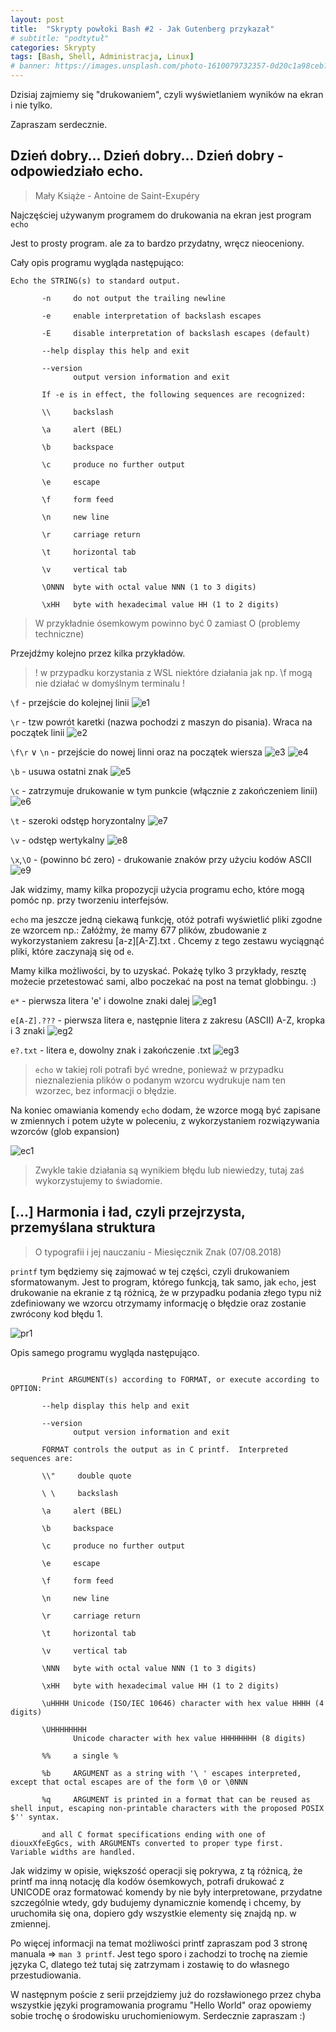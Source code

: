 ```yaml
---
layout: post
title:  "Skrypty powłoki Bash #2 - Jak Gutenberg przykazał"
# subtitle: "podtytuł"
categories: Skrypty
tags: [Bash, Shell, Administracja, Linux]
# banner: https://images.unsplash.com/photo-1610079732357-0d20c1a98ceb?ixid=MnwxMjA3fDB8MHxwaG90by1wYWdlfHx8fGVufDB8fHx8&ixlib=rb-1.2.1&auto=format&fit=crop&w=889&q=80
---
```


Dzisiaj zajmiemy się "drukowaniem", czyli wyświetlaniem wyników na ekran i nie tylko.

Zapraszam serdecznie.


## Dzień dobry... Dzień dobry... Dzień dobry - odpowiedziało echo.
> Mały Książe - Antoine de Saint-Exupéry

Najczęściej używanym programem do drukowania na ekran jest program `echo`

Jest to prosty program. ale za to bardzo przydatny, wręcz nieoceniony. 

Cały opis programu wygląda następująco:

```MAN
Echo the STRING(s) to standard output.

       -n     do not output the trailing newline

       -e     enable interpretation of backslash escapes

       -E     disable interpretation of backslash escapes (default)

       --help display this help and exit

       --version
              output version information and exit

       If -e is in effect, the following sequences are recognized:

       \\     backslash

       \a     alert (BEL)

       \b     backspace

       \c     produce no further output

       \e     escape

       \f     form feed

       \n     new line

       \r     carriage return

       \t     horizontal tab

       \v     vertical tab

       \ONNN  byte with octal value NNN (1 to 3 digits)

       \xHH   byte with hexadecimal value HH (1 to 2 digits)
```
> W przykładnie ósemkowym powinno być 0 zamiast O (problemy techniczne)

Przejdźmy kolejno przez kilka przykładów.

> ! w przypadku korzystania z WSL niektóre działania jak np. \f mogą nie działać w domyślnym terminalu !


`\f` - przejście do kolejnej linii
![e1](/assets/images/b2/e1.png)

`\r` - tzw powrót karetki (nazwa pochodzi z maszyn do pisania). Wraca na początek linii
![e2](/assets/images/b2/e2.png)

`\f\r` $\vee$ `\n` - przejście do nowej linni oraz na początek wiersza
![e3](/assets/images/b2/e3.png)
![e4](/assets/images/b2/e4.png)

`\b` - usuwa ostatni znak 
![e5](/assets/images/b2/e5.png)

`\c` - zatrzymuje drukowanie w tym punkcie (włącznie z zakończeniem linii)
![e6](/assets/images/b2/e6.png)

`\t` - szeroki odstęp horyzontalny
![e7](/assets/images/b2/e7.png)

`\v` - odstęp wertykalny
![e8](/assets/images/b2/e8.png)

`\x`,`\O` - (powinno bć zero) - drukowanie znaków przy użyciu kodów ASCII
![e9](/assets/images/b2/e9.png)

Jak widzimy, mamy kilka propozycji użycia programu echo, które mogą pomóc np. przy tworzeniu interfejsów. 

`echo` ma jeszcze jedną ciekawą funkcję, otóż potrafi wyświetlić pliki zgodne ze wzorcem np.:
Załóżmy, że mamy 677 plików, zbudowanie z wykorzystaniem zakresu [a-z][A-Z].txt .
Chcemy z tego zestawu wyciągnąć pliki, które zaczynają się od `e`.

Mamy kilka możliwości, by to uzyskać. Pokażę tylko 3 przykłady, resztę możecie przetestować sami, albo poczekać na post na temat globbingu. :)

`e*` - pierwsza litera 'e' i dowolne znaki dalej
![eg1](/assets/images/b2/eg1.png)

`e[A-Z].???` - pierwsza litera e, następnie litera z zakresu (ASCII) A-Z, kropka i 3 znaki
![eg2](/assets/images/b2/eg2.png)

`e?.txt` - litera e, dowolny znak i zakończenie .txt
![eg3](/assets/images/b2/eg3.png)

> `echo` w takiej roli potrafi być wredne, ponieważ w przypadku nieznalezienia plików o podanym wzorcu wydrukuje nam ten wzorzec, bez informacji o błędzie.

Na koniec omawiania komendy `echo` dodam, że wzorce mogą być zapisane w zmiennych i potem użyte w poleceniu, z wykorzystaniem rozwiązywania wzorców (glob expansion) 

![ec1](/assets/images/b2/ec1.png)

> Zwykle takie działania są wynikiem błędu lub niewiedzy, tutaj zaś wykorzystujemy  to świadomie.


## [...] Harmonia i ład, czyli przejrzysta, przemyślana struktura
> O typografii i jej nauczaniu - Miesięcznik Znak (07/08.2018)

`printf` tym będziemy się zajmować w tej części, czyli drukowaniem sformatowanym.
Jest to program, którego funkcją, tak samo, jak `echo`, jest drukowanie na ekranie z tą różnicą, że w przypadku podania złego typu niż zdefiniowany we wzorcu otrzymamy informację o błędzie oraz zostanie zwrócony kod błędu 1.

![pr1](/assets/images/b2/pr1.png)

Opis samego programu wygląda następująco.

```MAN

       Print ARGUMENT(s) according to FORMAT, or execute according to OPTION:

       --help display this help and exit

       --version
              output version information and exit

       FORMAT controls the output as in C printf.  Interpreted sequences are:

       \\"     double quote

       \ \     backslash

       \a     alert (BEL)

       \b     backspace

       \c     produce no further output

       \e     escape

       \f     form feed

       \n     new line

       \r     carriage return

       \t     horizontal tab

       \v     vertical tab

       \NNN   byte with octal value NNN (1 to 3 digits)

       \xHH   byte with hexadecimal value HH (1 to 2 digits)

       \uHHHH Unicode (ISO/IEC 10646) character with hex value HHHH (4 digits)

       \UHHHHHHHH
              Unicode character with hex value HHHHHHHH (8 digits)

       %%     a single %

       %b     ARGUMENT as a string with '\ ' escapes interpreted, except that octal escapes are of the form \0 or \0NNN

       %q     ARGUMENT is printed in a format that can be reused as shell input, escaping non-printable characters with the proposed POSIX $'' syntax.

       and all C format specifications ending with one of diouxXfeEgGcs, with ARGUMENTs converted to proper type first.  Variable widths are handled.

```
Jak widzimy w opisie, większość operacji się pokrywa, z tą różnicą, że printf ma inną notację dla kodów  ósemkowych, potrafi drukować z UNICODE oraz formatować komendy by nie były interpretowane, przydatne szczególnie wtedy, gdy budujemy dynamicznie komendę i chcemy, by uruchomiła się ona, dopiero gdy wszystkie elementy się znajdą np. w zmiennej.


Po więcej informacji na temat możliwości printf zapraszam pod 3 stronę manuala => `man 3 printf`. Jest tego sporo i zachodzi to trochę na ziemie języka C, dlatego też tutaj się zatrzymam i zostawię to do własnego przestudiowania.

W następnym poście z serii przejdziemy już do rozsławionego przez chyba wszystkie języki programowania programu "Hello World" oraz opowiemy sobie trochę o środowisku uruchomieniowym. 
Serdecznie zapraszam :)


